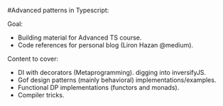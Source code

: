 #Advanced patterns in Typescript:

Goal:
- Building material for Advanced TS course.
- Code references for personal blog (Liron Hazan @medium).

Content to cover:
- DI with decorators (Metaprogramming). digging into inversifyJS. 
- Gof design patterns (mainly behavioral) implementations/examples.
- Functional DP implementations (functors and monads).
- Compiler tricks.

